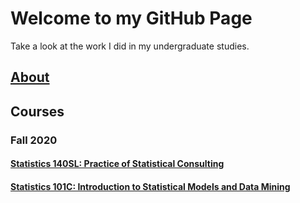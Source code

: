 # Welcome to my GitHub Page

Take a look at the work I did in my undergraduate studies.

## [About](https://cmariecastle.github.io/ABOUT)

## Courses

### Fall 2020

#### [Statistics 140SL: Practice of Statistical Consulting](https://cmariecastle.github.io/STATS140SL)

#### [Statistics 101C: Introduction to Statistical Models and Data Mining](https://cmariecastle.github.io/STATS101C)

